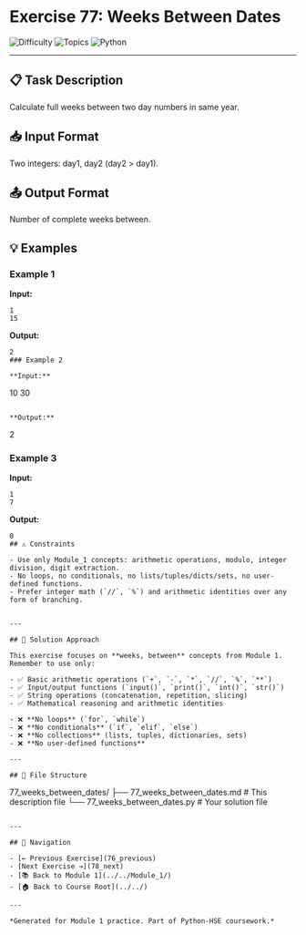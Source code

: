# Exercise 77: Weeks Between Dates

![Difficulty](https://img.shields.io/badge/Difficulty-Module%201-green)
![Topics](https://img.shields.io/badge/Topics-weeks%2C%20between-blue)
![Python](https://img.shields.io/badge/Python-Module%201%20Concepts-yellow)

---

## 📋 Task Description

Calculate full weeks between two day numbers in same year.
## 📥 Input Format

Two integers: day1, day2 (day2 > day1).
## 📤 Output Format

Number of complete weeks between.
## 💡 Examples

### Example 1

**Input:**
```
1
15
```

**Output:**
```
2
### Example 2

**Input:**
```
10
30
```

**Output:**
```
2
### Example 3

**Input:**
```
1
7
```

**Output:**
```
0
## ⚠️ Constraints

- Use only Module_1 concepts: arithmetic operations, modulo, integer division, digit extraction.
- No loops, no conditionals, no lists/tuples/dicts/sets, no user-defined functions.
- Prefer integer math (`//`, `%`) and arithmetic identities over any form of branching.


---

## 🎯 Solution Approach

This exercise focuses on **weeks, between** concepts from Module 1. Remember to use only:

- ✅ Basic arithmetic operations (`+`, `-`, `*`, `//`, `%`, `**`)
- ✅ Input/output functions (`input()`, `print()`, `int()`, `str()`)
- ✅ String operations (concatenation, repetition, slicing)
- ✅ Mathematical reasoning and arithmetic identities

- ❌ **No loops** (`for`, `while`)
- ❌ **No conditionals** (`if`, `elif`, `else`)
- ❌ **No collections** (lists, tuples, dictionaries, sets)
- ❌ **No user-defined functions**

---

## 📁 File Structure
```
77_weeks_between_dates/
├── 77_weeks_between_dates.md     # This description file
└── 77_weeks_between_dates.py     # Your solution file
```

---

## 🔗 Navigation

- [← Previous Exercise](76_previous) 
- [Next Exercise →](78_next)
- [📚 Back to Module 1](../../Module_1/)
- [🏠 Back to Course Root](../../)

---

*Generated for Module 1 practice. Part of Python-HSE coursework.*
